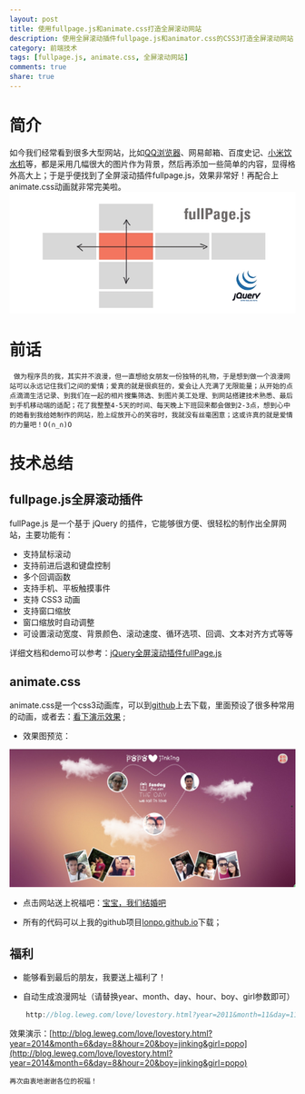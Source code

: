 ```yaml
---
layout: post
title: 使用fullpage.js和animate.css打造全屏滚动网站
description: 使用全屏滚动插件fullpage.js和animator.css的CSS3打造全屏滚动网站
category: 前端技术
tags: [fullpage.js, animate.css, 全屏滚动网站]
comments: true
share: true
---
```


# 简介
  如今我们经常看到很多大型网站，比如[QQ浏览器](http://browser.qq.com/?adtag=SEM1)、网易邮箱、百度史记、[小米饮水机](http://www.mi.com/water/)等，都是采用几幅很大的图片作为背景，然后再添加一些简单的内容，显得格外高大上；于是乎便找到了全屏滚动插件fullpage.js，效果非常好！再配合上animate.css动画就非常完美啦。
	 ![fullpage.jpg](/images/fullpage.jpg)
 
# 前话
	 做为程序员的我，其实并不浪漫，但一直想给女朋友一份独特的礼物，于是想到做一个浪漫网站可以永远记住我们之间的爱情；爱真的就是很疯狂的，爱会让人充满了无限能量；从开始的点点滴滴生活记录、到我们在一起的相片搜集筛选、到图片美工处理、到网站搭建技术熟悉、最后到手机移动端的适配；花了我整整4-5天的时间、每天晚上下班回来都会做到2-3点，想到心中的她看到我给她制作的网站，脸上绽放开心的笑容时，我就没有丝毫困意；这或许真的就是爱情的力量吧！O(∩_∩)O

	 
<!--more-->

# 技术总结
## fullpage.js全屏滚动插件

fullPage.js 是一个基于 jQuery 的插件，它能够很方便、很轻松的制作出全屏网站，主要功能有：

* 支持鼠标滚动
* 支持前进后退和键盘控制
* 多个回调函数
* 支持手机、平板触摸事件
* 支持 CSS3 动画
* 支持窗口缩放
* 窗口缩放时自动调整
* 可设置滚动宽度、背景颜色、滚动速度、循环选项、回调、文本对齐方式等等

详细文档和demo可以参考：[jQuery全屏滚动插件fullPage.js](http://www.dowebok.com/77.html)

## animate.css

  animate.css是一个css3动画库，可以到[github](http://daneden.github.io/animate.css/)上去下载，里面预设了很多种常用的动画，或者去：[看下演示效果](http://www.cnblogs.com/2050/p/3409129.html) ;
 
* 效果图预览：

![demo](/images/demo.jpg)


* 点击网站送上祝福吧：[宝宝，我们结婚吧](http://blog.leweg.com/love/)

* 所有的代码可以上我的github项目[lonpo.github.io](http://github.com/lonpo/lonpo.github.io)下载；

## 福利
* 能够看到最后的朋友，我要送上福利了！

* 自动生成浪漫网址（请替换year、month、day、hour、boy、girl参数即可）
```java
	http://blog.leweg.com/love/lovestory.html?year=2011&month=11&day=11&hour=23&boy=我&girl=女神
```
效果演示：[http://blog.leweg.com/love/lovestory.html?year=2014&month=6&day=8&hour=20&boy=jinking&girl=popo](http://blog.leweg.com/love/lovestory.html?year=2014&month=6&day=8&hour=20&boy=jinking&girl=popo)

	再次由衷地谢谢各位的祝福！